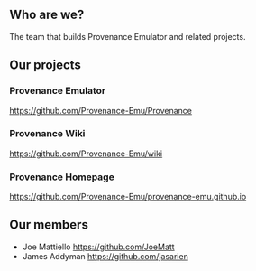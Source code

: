 ## Who are we?

The team that builds Provenance Emulator and related projects.

## Our projects

### Provenance Emulator

https://github.com/Provenance-Emu/Provenance

### Provenance Wiki

https://github.com/Provenance-Emu/wiki

### Provenance Homepage

https://github.com/Provenance-Emu/provenance-emu.github.io

## Our members

- Joe Mattiello https://github.com/JoeMatt
- James Addyman https://github.com/jasarien

